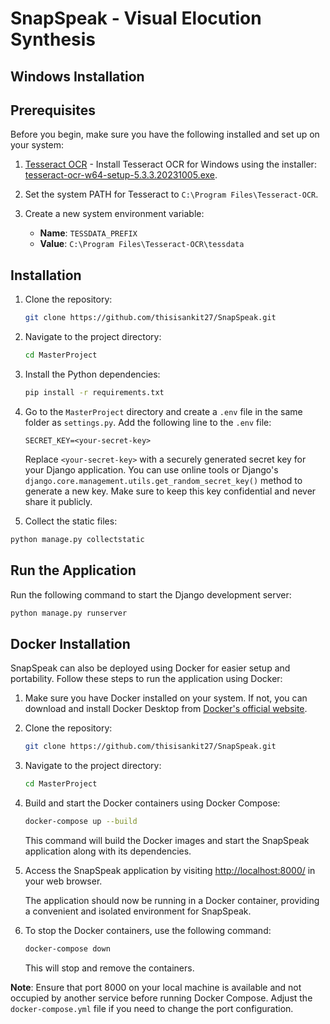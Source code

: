 # SnapSpeak - Visual Elocution Synthesis



## Windows Installation

## Prerequisites

Before you begin, make sure you have the following installed and set up on your system:

1. [Tesseract OCR](https://github.com/tesseract-ocr/tesseract) - Install Tesseract OCR for Windows using the installer: [tesseract-ocr-w64-setup-5.3.3.20231005.exe](https://digi.bib.uni-mannheim.de/tesseract/tesseract-ocr-w64-setup-5.3.3.20231005.exe).

2. Set the system PATH for Tesseract to `C:\Program Files\Tesseract-OCR`.

3. Create a new system environment variable:
   - **Name**: `TESSDATA_PREFIX`
   - **Value**: `C:\Program Files\Tesseract-OCR\tessdata`

## Installation

1. Clone the repository:

   ```bash
   git clone https://github.com/thisisankit27/SnapSpeak.git
   ```

2. Navigate to the project directory:

   ```bash
   cd MasterProject
   ```

3. Install the Python dependencies:

   ```bash
   pip install -r requirements.txt
   ```

4. Go to the `MasterProject` directory and create a `.env` file in the same folder as `settings.py`. Add the following line to the `.env` file:

   ```dotenv
   SECRET_KEY=<your-secret-key>
   ```

   Replace `<your-secret-key>` with a securely generated secret key for your Django application. You can use online tools or Django's `django.core.management.utils.get_random_secret_key()` method to generate a new key. Make sure to keep this key confidential and never share it publicly.

5. Collect the static files:

```bash
python manage.py collectstatic
```
   
## Run the Application

Run the following command to start the Django development server:

```bash
python manage.py runserver
```

## Docker Installation

SnapSpeak can also be deployed using Docker for easier setup and portability. Follow these steps to run the application using Docker:

1. Make sure you have Docker installed on your system. If not, you can download and install Docker Desktop from [Docker's official website](https://www.docker.com/products/docker-desktop).

2. Clone the repository:

   ```bash
   git clone https://github.com/thisisankit27/SnapSpeak.git
   ```

3. Navigate to the project directory:

   ```bash
   cd MasterProject
   ```

4. Build and start the Docker containers using Docker Compose:

   ```bash
   docker-compose up --build
   ```

   This command will build the Docker images and start the SnapSpeak application along with its dependencies.

5. Access the SnapSpeak application by visiting [http://localhost:8000/](http://localhost:8000/) in your web browser.

   The application should now be running in a Docker container, providing a convenient and isolated environment for SnapSpeak.

6. To stop the Docker containers, use the following command:

   ```bash
   docker-compose down
   ```

   This will stop and remove the containers.

**Note**: Ensure that port 8000 on your local machine is available and not occupied by another service before running Docker Compose. Adjust the `docker-compose.yml` file if you need to change the port configuration.
